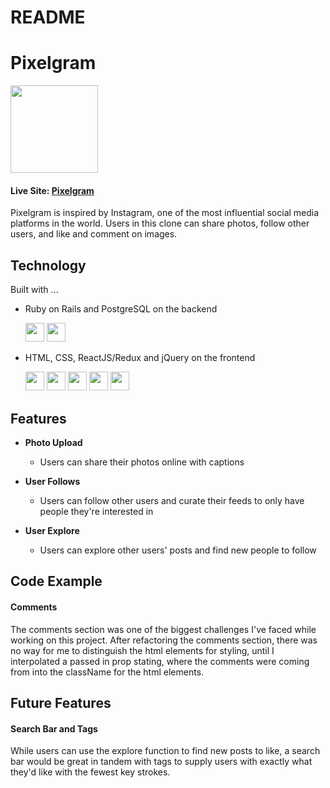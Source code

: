 # README

# Pixelgram
<img src="http://res.cloudinary.com/annaoh/image/upload/c_crop,h_375,w_965,x_45/v1512167100/Logomakr_2dtne0_fhueti.png" height="140">

#### Live Site: [Pixelgram](https://pixelrush.herokuapp.com/#/signup)


Pixelgram is inspired by Instagram, one of the most influential social media platforms in the world.
Users in this clone can share photos, follow other users, and like and comment on images.



## Technology

Built with ...
* Ruby on Rails and PostgreSQL on the backend

  <img src="https://github.com/chaofan85/Instaview/blob/master/docs/rails-logo.png" height="30">
  <img src="https://github.com/chaofan85/Instaview/blob/master/docs/postgresql-logo.png" width="30">  
* HTML, CSS, ReactJS/Redux and jQuery on the frontend

  <img src="https://github.com/chaofan85/Instaview/blob/master/docs/HTML5_Logo.png" width="30">  
  <img src="https://github.com/chaofan85/Instaview/blob/master/docs/css3.png" height="30">  
  <img src="https://github.com/chaofan85/Instaview/blob/master/docs/react.png" width="30">  
  <img src="https://github.com/chaofan85/Instaview/blob/master/docs/redux.png" width="30">  
  <img src="https://github.com/chaofan85/Instaview/blob/master/docs/jquery_logo.png" width="30">



## Features

* __Photo Upload__
    - Users can share their photos online with captions  

* __User Follows__
    - Users can follow other users and curate their feeds to only have people they're interested in

* __User Explore__
    - Users can explore other users' posts and find new people to follow


## Code Example

#### Comments
The comments section was one of the biggest challenges I've faced while working on this project. After refactoring the comments section, there was no way for me to distinguish the html elements for styling, until I interpolated a passed in prop stating, where the comments were coming from into the className for the html elements.


## Future Features
#### Search Bar and Tags
While users can use the explore function to find new posts to like, a search bar would be great in tandem with tags to supply users with exactly what they'd like with the fewest key strokes.

